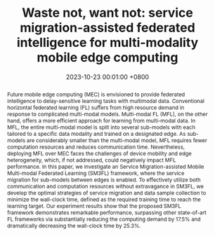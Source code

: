 ---
title:          "Waste not, want not: service migration-assisted federated intelligence for multi-modality mobile edge computing"
date:           2023-10-23 00:01:00 +0800
selected:       true
pub:            "MobiHoc '23: Proceedings of the Twenty-fourth International Symposium on Theory, Algorithmic Foundations, and Protocol Design for Mobile Networks and Mobile Computing"
# pub_date:       "2023"
abstract: >-
  Future mobile edge computing (MEC) is envisioned to provide federated intelligence to delay-sensitive learning tasks with multimodal data. Conventional horizontal federated learning (FL) suffers from high resource demand in response to complicated multi-modal models. Multi-modal FL (MFL), on the other hand, offers a more efficient approach for learning from multi-modal data. In MFL, the entire multi-modal model is split into several sub-models with each tailored to a specific data modality and trained on a designated edge. As sub-models are considerably smaller than the multi-modal model, MFL requires fewer computation resources and reduces communication time. Nevertheless, deploying MFL over MEC faces the challenges of device mobility and edge heterogeneity, which, if not addressed, could negatively impact MFL performance. In this paper, we investigate an Service Migration-assisted Mobile Multi-modal Federated Learning (SM3FL) framework, where the service migration for sub-models between edges is enabled. To effectively utilize both communication and computation resources without extravagance in SM3FL, we develop the optimal strategies of service migration and data sample collection to minimize the wall-clock time, defined as the required training time to reach the learning target. Our experiment results show that the proposed SM3FL framework demonstrates remarkable performance, surpassing other state-of-art FL frameworks via substantially reducing the computing demand by 17.5% and dramatically decreasing the wall-clock time by 25.3%.
cover:          /assets/images/covers/2023MOBIHOC.jpg
authors:
- <strong>Hansong Zhou</strong>
- Shaoying Wang
- Chutian Jiang
- Linke Guo
- Yukun Yuan
- Xiaonan Zhang
links:
  Paper: https://dl.acm.org/doi/abs/10.1145/3565287.3610277
---